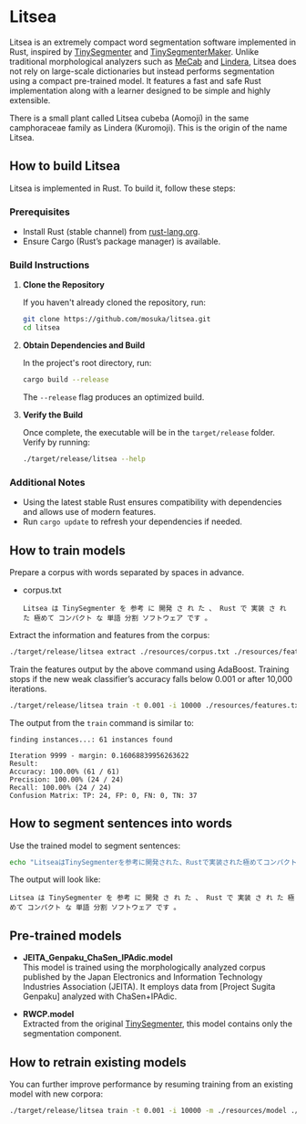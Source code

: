 # Litsea

Litsea is an extremely compact word segmentation software implemented in Rust, inspired by [TinySegmenter](http://chasen.org/~taku/software/TinySegmenter/) and [TinySegmenterMaker](https://github.com/shogo82148/TinySegmenterMaker). Unlike traditional morphological analyzers such as [MeCab](https://taku910.github.io/mecab/) and [Lindera](https://github.com/lindera/lindera), Litsea does not rely on large-scale dictionaries but instead performs segmentation using a compact pre-trained model. It features a fast and safe Rust implementation along with a learner designed to be simple and highly extensible.

There is a small plant called Litsea cubeba (Aomoji) in the same camphoraceae family as Lindera (Kuromoji). This is the origin of the name Litsea.

## How to build Litsea

Litsea is implemented in Rust. To build it, follow these steps:

### Prerequisites

- Install Rust (stable channel) from [rust-lang.org](https://www.rust-lang.org/).
- Ensure Cargo (Rust’s package manager) is available.

### Build Instructions

1. **Clone the Repository**

   If you haven't already cloned the repository, run:

   ```sh
   git clone https://github.com/mosuka/litsea.git
   cd litsea
   ```

2. **Obtain Dependencies and Build**

   In the project's root directory, run:

   ```sh
   cargo build --release
   ```

   The `--release` flag produces an optimized build.

3. **Verify the Build**

   Once complete, the executable will be in the `target/release` folder. Verify by running:

   ```sh
   ./target/release/litsea --help
   ```

### Additional Notes

- Using the latest stable Rust ensures compatibility with dependencies and allows use of modern features.
- Run `cargo update` to refresh your dependencies if needed.

## How to train models

Prepare a corpus with words separated by spaces in advance.

- corpus.txt

    ```text
    Litsea は TinySegmenter を 参考 に 開発 さ れ た 、 Rust で 実装 さ れ た 極めて コンパクト な 単語 分割 ソフトウェア です 。

    ```

Extract the information and features from the corpus:

```sh
./target/release/litsea extract ./resources/corpus.txt ./resources/features.txt
```

Train the features output by the above command using AdaBoost. Training stops if the new weak classifier’s accuracy falls below 0.001 or after 10,000 iterations.

```sh
./target/release/litsea train -t 0.001 -i 10000 ./resources/features.txt ./resources/model
```

The output from the `train` command is similar to:

```text
finding instances...: 61 instances found

Iteration 9999 - margin: 0.16068839956263622
Result:
Accuracy: 100.00% (61 / 61)
Precision: 100.00% (24 / 24)
Recall: 100.00% (24 / 24)
Confusion Matrix: TP: 24, FP: 0, FN: 0, TN: 37
```

## How to segment sentences into words

Use the trained model to segment sentences:

```sh
echo "LitseaはTinySegmenterを参考に開発された、Rustで実装された極めてコンパクトな単語分割ソフトウェアです。" | ./target/release/litsea segment ./resources/model
```

The output will look like:

```text
Litsea は TinySegmenter を 参考 に 開発 さ れ た 、 Rust で 実装 さ れ た 極めて コンパクト な 単語 分割 ソフトウェア です 。
```

## Pre-trained models

- **JEITA_Genpaku_ChaSen_IPAdic.model**  
  This model is trained using the morphologically analyzed corpus published by the Japan Electronics and Information Technology Industries Association (JEITA). It employs data from [Project Sugita Genpaku] analyzed with ChaSen+IPAdic.

- **RWCP.model**  
  Extracted from the original [TinySegmenter](http://chasen.org/~taku/software/TinySegmenter/), this model contains only the segmentation component.

## How to retrain existing models

You can further improve performance by resuming training from an existing model with new corpora:

```sh
./target/release/litsea train -t 0.001 -i 10000 -m ./resources/model ./resources/new_features.txt ./resources/new_model
```
